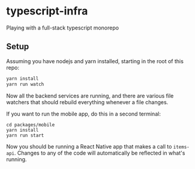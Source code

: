 # typescript-infra
Playing with a full-stack typescript monorepo

## Setup
Assuming you have nodejs and yarn installed, starting in the root of this repo:
```sh
yarn install
yarn run watch
```
Now all the backend services are running, and there are various file watchers that should rebuild everything whenever a file changes.


If you want to run the mobile app, do this in a second terminal:
```
cd packages/mobile
yarn install
yarn run start
```
Now you should be running a React Native app that makes a call to `items-api`. Changes to any of the code will automatically be reflected in what's running.
